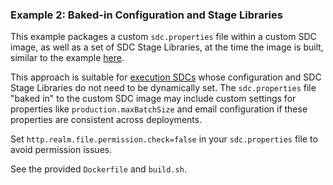 ### Example 2: Baked-in Configuration and Stage Libraries
 
This example packages a custom <code>sdc.properties</code> file within a custom SDC image, as well as a set of SDC Stage Libraries, at the time the image is built, similar to the example [here](https://github.com/streamsets/control-agent-quickstart/tree/master/custom-datacollector-docker-image).  

This approach is suitable for [execution SDCs](https://streamsets.com/documentation/controlhub/latest/help/controlhub/UserGuide/DataCollectors/DataCollectors.html#concept_mwp_fcf_gw) whose configuration and SDC Stage Libraries do not need to be dynamically set.  The <code>sdc.properties</code> file "baked in" to the custom SDC image may include custom settings for properties like <code>production.maxBatchSize</code> and email configuration if these properties are consistent across deployments. 

Set <code>http.realm.file.permission.check=false</code> in your <code>sdc.properties</code> file to avoid permission issues.

See the  provided <code>Dockerfile</code> and <code>build.sh</code>.

 
